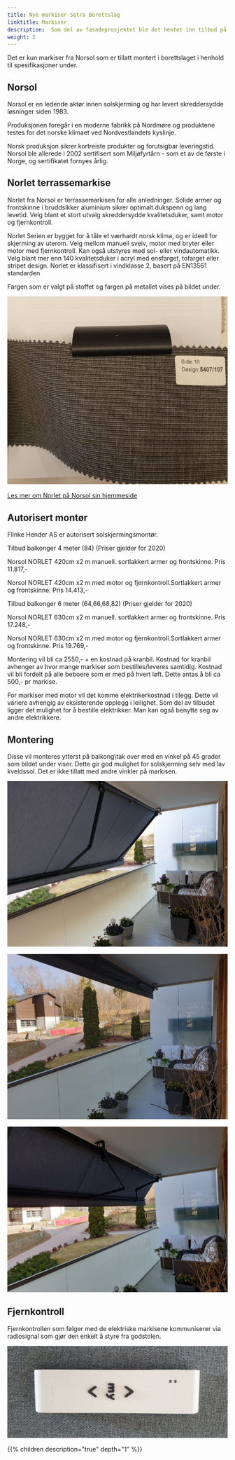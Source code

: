 ```yaml
---
title: Nye markiser Setra Borettslag
linktitle: Markiser
description:  Som del av fasadeprosjektet ble det hentet inn tilbud på markiser og det ble bestemt at Norsol ble leverandør av markiser til borettslaget.
weight: 2
---
```


Det er kun markiser fra Norsol som er tillatt montert i borettslaget i henhold til spesifikasjoner under. 


## Norsol

Norsol er en ledende aktør innen solskjerming og har levert skreddersydde løsninger siden 1983.

Produksjonen foregår i en moderne fabrikk på Nordmøre og produktene testes for det norske klimaet ved Nordvestlandets kyslinje.

Norsk produksjon sikrer kortreiste produkter og forutsigbar leveringstid. Norsol ble allerede i 2002 sertifisert som Miljøfyrtårn - som et av de første i Norge, og sertifikatet fornyes årlig.

## Norlet terrassemarkise

Norlet fra Norsol er terrassemarkisen for alle anledninger. Solide armer og frontskinne i bruddsikker aluminium sikrer optimalt dukspenn og lang levetid. Velg blant et stort utvalg skreddersydde kvalitetsduker, samt motor og fjernkontroll.

Norlet Serien er bygget for å tåle et værhardt norsk klima, og er ideell for skjerming av uterom. Velg mellom manuell sveiv, motor med bryter eller motor med fjernkontroll. Kan også utstyres med sol- eller vindautomatikk. Velg blant mer enn 140 kvalitetsduker i acryl med ensfarget, tofarget eller stripet design. Norlet er klassifisert i vindklasse 2, basert på EN13561 standarden

Fargen som er valgt på stoffet og fargen på metallet vises på bildet under.

![Markisestoff](markisestoff.png)

[Les mer om Norlet på Norsol sin hjemmeside](https://www.norsol.no/blogg/produkter/markiser/)
 
## Autorisert montør

Flinke Hender AS er autorisert solskjermingsmontør.

Tilbud balkonger 4 meter (84) (Priser gjelder for 2020)

Norsol NORLET 420cm x2 m manuell. sortlakkert armer og frontskinne. Pris 11.817,-

Norsol  NORLET 420cm x2 m med motor og fjernkontroll.Sortlakkert armer og frontskinne. Pris  14.413,-

Tilbud balkonger 6 meter (64,66,68,82) (Priser gjelder for 2020)

Norsol NORLET 630cm x2 m manuell. sortlakkert armer og frontskinne. Pris 17.248,-

Norsol  NORLET 630cm x2 m med motor og fjernkontroll.Sortlakkert armer og frontskinne. Pris  19.769,-

Montering vil bli ca 2550,- + en kostnad på kranbil. Kostnad for kranbil avhenger av hvor mange markiser som bestilles/leveres samtidig. Kostnad vil bli fordelt på alle beboere som er med på hvert løft. Dette antas å bli ca 500,- pr markise.

For markiser med motor vil det komme elektrikerkostnad i tilegg. Dette vil variere avhengig av eksisterende opplegg i leilighet. Som del av tilbudet ligger det mulighet for å bestille elektrikker. Man kan også benytte seg av andre elektrikkere. 

## Montering

Disse vil monteres ytterst på balkong\tak over med en vinkel på 45 grader som bildet under viser. Dette gir god mulighet for solskjerming selv med lav kveldssol. Det er ikke tillatt med andre vinkler på markisen.

![Markise](markise2020_2.png)

![Markise](markise2020_3.jpg)

![Markise](markise2020_4.jpg)

## Fjernkontroll

Fjernkontrollen som følger med de elektriske markisene kommuniserer via radiosignal som gjør den enkelt å styre fra godstolen.

![Markise](markise2020_5.png)

{{% children description="true" depth="1" %}}
